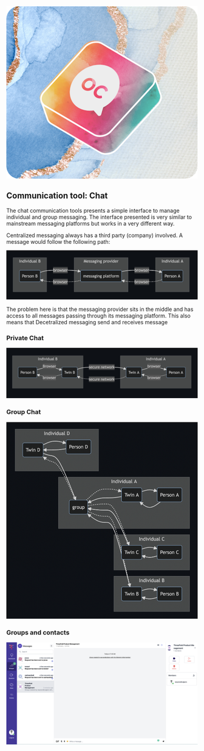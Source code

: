 ![communication tool chat](./img/oc.png)

## Communication tool: Chat

The chat communication tools presents a simple interface to manage individual and group messaging. The interface presented is very similar to mainstream messaging platforms but works in a very different way.

Centralized messaging always has a third party (company) involved.  A message would follow the following path:

![private_chat](../capabilities/img/centralized_chat.png)

The problem here is that the messaging provider sits in the middle and has access to all messages passing through its messaging platform.  This also means that 
Decetralized messaging send and receives message 
### Private Chat


<!--
mermaid source code in ./includes/private_chat.md
-->

![private_chat](../capabilities/img/private_chat.png)

### Group Chat

<!--
mermaid source code in ./includes/group_chat.md
-->

![group_chat](../capabilities/img/group_chat.png)


### Groups and contacts

![groups_and_contacts](../capabilities/img/chat_people%20invite.png)

